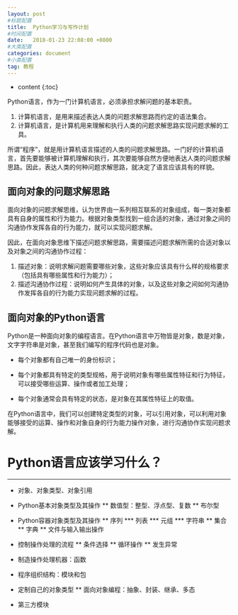 ```yaml
---
layout: post
#标题配置
title:  Python学习与写作计划
#时间配置
date:   2018-01-23 22:08:00 +0800
#大类配置
categories: document
#小类配置
tag: 教程
---
```


* content
{:toc}


Python语言，作为一门计算机语言，必须承担求解问题的基本职责。

1. 计算机语言，是用来描述表达人类的问题求解思路而约定的语法集合。
2. 计算机语言，是计算机用来理解和执行人类的问题求解思路实现问题求解的工具。

所谓“程序”，就是用计算机语言描述的人类的问题求解思路。一门好的计算机语言，首先要能够被计算机理解和执行，其次要能够自然方便地表达人类的问题求解思路。因此，表达人类的何种问题求解思路，就决定了语言应该具有的样貌。

## 面向对象的问题求解思路

面向对象的问题求解思维，认为世界由一系列相互联系的对象组成，每一类对象都具有自身的属性和行为能力。根据对象类型找到一组合适的对象，通过对象之间的沟通协作发挥各自的行为能力，就可以实现问题求解。

因此，在面向对象思维下描述问题求解思路，需要描述问题求解所需的合适对象以及对象之间的沟通协作过程：
1. 描述对象：说明求解问题需要哪些对象，这些对象应该具有什么样的规格要求（包括具有哪些属性和行为能力）；
2. 描述沟通协作过程：说明如何产生具体的对象，以及这些对象之间如何沟通协作发挥各自的行为能力实现问题求解的过程。

## 面向对象的Python语言

Python是一种面向对象的编程语言。在Python语言中万物皆是对象，数是对象，文字字符串是对象，甚至我们编写的程序代码也是对象。

- 每个对象都有自己唯一的身份标识；

- 每个对象都具有特定的类型规格，用于说明对象有哪些属性特征和行为特征，可以接受哪些运算、操作或者加工处理；

- 每个对象通常会具有特定的状态，是对象在其属性特征上的取值。

在Python语言中，我们可以创建特定类型的对象，可以引用对象，可以利用对象能够接受的运算、操作和对象自身的行为能力操作对象，进行沟通协作实现问题求解。




# Python语言应该学习什么？
---
*    对象、对象类型、对象引用
*    Python基本对象类型及其操作
**    数值型：整型、浮点型、复数
**    布尔型
*    Python容器对象类型及其操作
**    序列
***    列表
***    元组
***    字符串
**    集合
**    字典
**    文件与输入输出操作

*    控制操作处理的流程
**    条件选择
**    循环操作
**    发生异常

*    制造操作处理机器：函数
*    程序组织结构：模块和包
*    定制自己的对象类型
**    面向对象编程：抽象、封装、继承、多态
*    第三方模块


